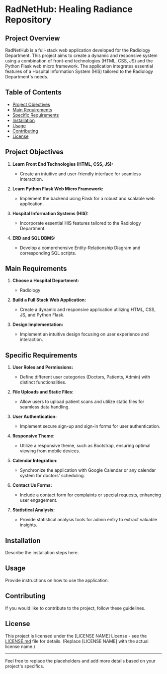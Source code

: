 # RadNetHub: Healing Radiance Repository

## Project Overview

RadNetHub is a full-stack web application developed for the Radiology Department. This project aims to create a dynamic and responsive system using a combination of front-end technologies (HTML, CSS, JS) and the Python Flask web micro framework. The application integrates essential features of a Hospital Information System (HIS) tailored to the Radiology Department's needs.

## Table of Contents

- [Project Objectives](#project-objectives)
- [Main Requirements](#main-requirements)
- [Specific Requirements](#specific-requirements)
- [Installation](#installation)
- [Usage](#usage)
- [Contributing](#contributing)
- [License](#license)

## Project Objectives

1. **Learn Front End Technologies (HTML, CSS, JS):**
   - Create an intuitive and user-friendly interface for seamless interaction.

2. **Learn Python Flask Web Micro Framework:**
   - Implement the backend using Flask for a robust and scalable web application.

3. **Hospital Information Systems (HIS):**
   - Incorporate essential HIS features tailored to the Radiology Department.

4. **ERD and SQL DBMS:**
   - Develop a comprehensive Entity-Relationship Diagram and corresponding SQL scripts.

## Main Requirements

1. **Choose a Hospital Department:**
   - Radiology

2. **Build a Full Stack Web Application:**
   - Create a dynamic and responsive application utilizing HTML, CSS, JS, and Python Flask.

3. **Design Implementation:**
   - Implement an intuitive design focusing on user experience and interaction.

## Specific Requirements

1. **User Roles and Permissions:**
   - Define different user categories (Doctors, Patients, Admin) with distinct functionalities.

2. **File Uploads and Static Files:**
   - Allow users to upload patient scans and utilize static files for seamless data handling.

3. **User Authentication:**
   - Implement secure sign-up and sign-in forms for user authentication.

4. **Responsive Theme:**
   - Utilize a responsive theme, such as Bootstrap, ensuring optimal viewing from mobile devices.

5. **Calendar Integration:**
   - Synchronize the application with Google Calendar or any calendar system for doctors' scheduling.

6. **Contact Us Forms:**
   - Include a contact form for complaints or special requests, enhancing user engagement.

7. **Statistical Analysis:**
   - Provide statistical analysis tools for admin entry to extract valuable insights.


## Installation

Describe the installation steps here.

## Usage

Provide instructions on how to use the application.

## Contributing

If you would like to contribute to the project, follow these guidelines.

## License

This project is licensed under the [LICENSE NAME] License - see the [LICENSE.md](LICENSE.md) file for details. (Replace [LICENSE NAME] with the actual license name.)

---

Feel free to replace the placeholders and add more details based on your project's specifics.
